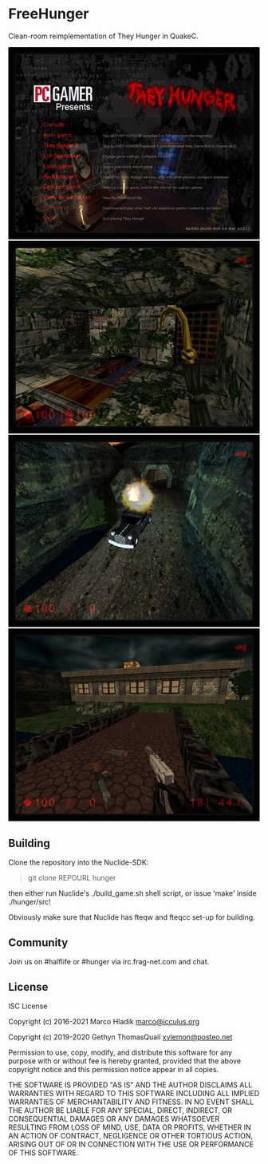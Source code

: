 # FreeHunger
Clean-room reimplementation of They Hunger in QuakeC.

![Preview 1](img/preview1.jpg)
![Preview 2](img/preview2.jpg)
![Preview 3](img/preview3.jpg)
![Preview 4](img/preview4.jpg)

## Building
Clone the repository into the Nuclide-SDK:

> git clone REPOURL hunger

then either run Nuclide's ./build_game.sh shell script, or issue 'make' inside
./hunger/src!

Obviously make sure that Nuclide has fteqw and fteqcc set-up for building.

## Community
Join us on #halflife or #hunger via irc.frag-net.com and chat.

## License
ISC License

Copyright (c) 2016-2021 Marco Hladik <marco@icculus.org>

Copyright (c) 2019-2020 Gethyn ThomasQuail <xylemon@posteo.net>

Permission to use, copy, modify, and distribute this software for any
purpose with or without fee is hereby granted, provided that the above
copyright notice and this permission notice appear in all copies.

THE SOFTWARE IS PROVIDED "AS IS" AND THE AUTHOR DISCLAIMS ALL WARRANTIES
WITH REGARD TO THIS SOFTWARE INCLUDING ALL IMPLIED WARRANTIES OF
MERCHANTABILITY AND FITNESS. IN NO EVENT SHALL THE AUTHOR BE LIABLE FOR
ANY SPECIAL, DIRECT, INDIRECT, OR CONSEQUENTIAL DAMAGES OR ANY DAMAGES
WHATSOEVER RESULTING FROM LOSS OF MIND, USE, DATA OR PROFITS, WHETHER
IN AN ACTION OF CONTRACT, NEGLIGENCE OR OTHER TORTIOUS ACTION, ARISING
OUT OF OR IN CONNECTION WITH THE USE OR PERFORMANCE OF THIS SOFTWARE.
